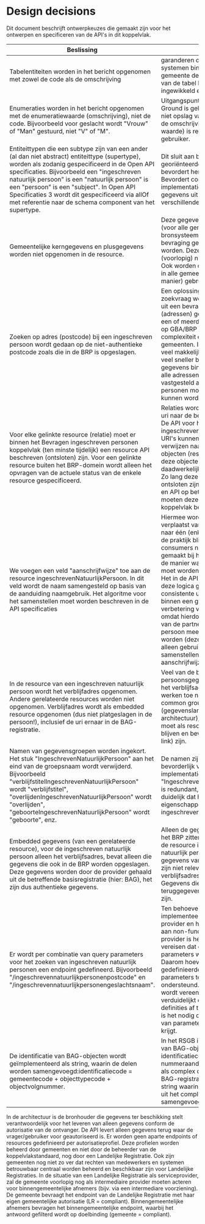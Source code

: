 # Design decisions
Dit document beschrijft ontwerpkeuzes die gemaakt zijn voor het ontwerpen en specificeren van de API's in dit koppelvlak.

Beslissing | Ratio
---------- | -----
Tabelentiteiten worden in het bericht opgenomen met zowel de code als de omschrijving | garanderen dat verschillende systemen binnen en buiten de gemeente dezelfde (toestand) van de tabel kennen is duur, ingewikkeld en foutgevoelig.
Enumeraties worden in het bericht opgenomen met de enumeratiewaarde (omschrijving), niet de code. Bijvoorbeeld voor geslacht wordt "Vrouw" of "Man" gestuurd, niet "V" of "M". | Uitgangspunt binnen Common Ground is gebruik van gegevens, niet opslag van gegevens. Dus de omschrijving (uitgeschreven waarde) is relevant voor de gebruiker.
Entiteittypen die een subtype zijn van een ander (al dan niet abstract) entiteittype (supertype), worden als zodanig gespecificeerd in de Open API specificaties. Bijvoorbeeld een "ingeschreven natuurlijk persoon" is een "natuurlijk persoon" is een "persoon" is een "subject". In Open API Specificaties 3 wordt dit gespecificeerd via allOf met referentie naar de schema component van het supertype. | Dit sluit aan bij een object georiënteerde ontwikkelstijl. Het bevordert hergebruik van code. Bevordert consistentie van implementatie van dezelfde gegevens uit supertypen voor verschillende subtypen.
Gemeentelijke kerngegevens en plusgegevens worden niet opgenomen in de resource. | Deze gegevens zitten niet in een (voor alle gemeenten geldend) bronsysteem dat voor de bevraging geraadpleegd kan worden. Deze gegevens zijn dus (voorlopig) niet raadpleegbaar. Ook worden deze gegevens niet in alle gemeenten (op dezelfde manier) gebruikt.
Zoeken op adres (postcode) bij een ingeschreven persoon wordt gedaan op de niet-authentieke postcode zoals die in de BRP is opgeslagen. | Een oplossing waarbij deze zoekvraag wordt samengesteld uit een bevraging op BAG (adressen) gecombineerd met een of meerdere bevraging(en) op GBA/BRP legt teveel complexiteit en last bij gemeenten. Implementatie is veel makkelijker en response veel sneller bij bevragen op deze gegevens binnen de BRP. Niet alle adressen in BRP zijn vastgesteld authentiek en deze personen moeten ook gevonden kunnen worden.
Voor elke gelinkte resource (relatie) moet er binnen het Bevragen ingeschreven personen koppelvlak (ten minste tijdelijk) een resource API beschreven (ontsloten) zijn. Voor een gelinkte resource buiten het BRP-domein wordt alleen het opvragen van de actuele status van de enkele resource gespecificeerd. | Relaties worden opgenomen als uri naar de betreffende resource. De API voor het opvragen van de ingeschreven persoon moet dus URI's kunnen samenstellen die verwijzen naar de betreffende objecten (resources) en waar deze objecten (resources) ook daadwerkelijk op te vragen zijn. Zo lang deze resources nog niet ontsloten zijn (in een koppelvlak en API op betreffende bron) moeten deze dus binnen dit koppelvlak beschreven worden.
We voegen een veld "aanschrijfwijze" toe aan de resource ingeschrevenNatuurlijkPersoon. In dit veld wordt de naam samengesteld op basis van de aanduiding naamgebruik. Het algoritme voor het samenstellen moet worden beschreven in de API specificaties | Hiermee wordt complexiteit verplaatst van veel consumers naar één (enkele) provider(s). In de praktijk blijken er bij sommige consumers nu fouten te worden gemaakt bij het samenstellen van de manier waarop een persoon moet worden aangeschreven. Het in de API implementeren van deze logica garandeert een consistente uitvoering hiervan binnen een gemeente. Dit is een verbetering voor AVG eisen, omdat hierdoor gegevens zoals van de partner niet meer bij een persoon meegeleverd hoeven te worden (deze werken immers alleen gebruikt voor het samenstellen van de aanschrijfwijze).
In de resource van een ingeschreven natuurlijk persoon wordt het verblijfadres opgenomen. Andere gerelateerde resources worden niet opgenomen. Verblijfadres wordt als embedded resource opgenomen (dus niet platgeslagen in de persoon!), inclusief de uri ernaar in de BAG-registratie. | Veel van de bevragingen op persoonsgegevens hebben ook het verblijfsadres nodig. We werken toe naar linked data en common ground (gegevenslandschap architectuur), dus gerelateerde moet als resource herkenbaar blijven en bevraagbaar (via uri link) zijn.
Namen van gegevensgroepen worden ingekort. Het stuk "IngeschrevenNatuurlijkPersoon" aan het eind van de groepsnaam wordt verwijderd. Bijvoorbeeld "verblijfstitelIngeschrevenNatuurlijkPersoon" wordt "verblijfstitel", "overlijdenIngeschrevenNatuurlijkPersoon" wordt "overlijden", "geboorteIngeschrevenNatuurlijkPersoon" wordt "geboorte", enz. | De namen zijn erg lang. Dit is niet bevorderlijk voor eenvoud van implementatie. Extensie "IngeschrevenNatuurlijkPersoon" is redundant, want het is al duidelijk dat het gaat over eigenschappen van een ingeschreven natuurlijk persoon.
Embedded gegevens (van een gerelateerde resource), voor de ingeschreven natuurlijk persoon alleen het verblijfsadres, bevat alleen die gegevens die ook in de BRP worden opgeslagen. Deze gegevens worden door de provider gehaald uit de betreffende basisregistratie (hier: BAG), het zijn dus authentieke gegevens. | Alleen de gegevens die ook in het BRP zitten zijn relevant voor de resource ingeschreven natuurlijk persoon. Andere gegevens van het BAG-object zijn niet relevant in het verblijfsadres van een persoon. Gegevens die worden teruggegeven moeten authentiek zijn.
Er wordt per combinatie van query parameters voor het zoeken van ingeschreven natuurlijk personen een endpoint gedefineerd. Bijvoorbeeld "/ingeschrevennatuurlijkpersonenpostcode" en "/ingeschrevennatuurlijkpersonengeslachtsnaam". | Ten behoeve van de implementeerbaarheid van de provider en het kunnen voldoen aan non-functionals door de provider is het niet wenselijk te vereisen dat elke combinatie van parameters wordt ondersteund. Daarom hoeven alleen gedefinieerde combinaties van parameters te worden ondersteund. Implementatie wordt vereenvoudigd en verduidelijkt door dit in API definities af te dwingen. Hiervoor is het nodig dat elke combinatie van parameters een eigen pad krijgt.
De identificatie van BAG-objecten wordt geïmplementeerd als string, waarin de delen worden samengevoegd:identificatiecode = gemeentecode + objecttypecode + objectvolgnummer. | In het RSGB is de identificatie van BAG-objecten (bijvoorbeeld identificatiecode van een nummeraanduiding) opgenomen als complex datatype. In de BAG-registratie is dit echter één string waarin de deel-elementen uit het complex datatype zijn samengevoegd. Zie issue [#1](https://github.com/VNG-Realisatie/Bevragingen-ingeschreven-personen/issues/1).
In de architectuur is de bronhouder die gegevens ter beschikking stelt verantwoordelijk voor het leveren van alleen gegevens conform de autorisatie van de ontvanger. De API levert alleen gegevens terug waar de vrager/gebruiker voor geautoriseerd is. Er worden geen aparte endpoints of resources gedefinieerd per autorisatieprofiel. Deze profielen worden beheerd door gemeenten en niet door de beheerder van de koppelvlakstandaard, nog door een Landelijke Registratie. Ook zijn gemeenten nog niet zo ver dat rechten van medewerkers en systemen betrouwbaar centraal worden beheerd en beschikbaar zijn voor Landelijke Registraties. In de situatie van een Landelijke Registratie als serviceprovider, zal de gemeente voorlopig nog als intermediaire provider moeten acteren voor binnengemeentelijke afnemers (bijv. via een intermediare voorziening). De gemeente bevraagt het endpoint van de Landelijke Registratie met haar eigen gemeentelijke autorisatie (LR = compliant). Binnengemeentelijke afnemers bevragen het binnengemeentelijke endpoint, waarbij het antwoord gefilterd wordt op doelbinding (gemeente = compliant).  
